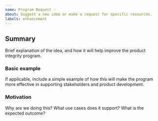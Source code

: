 ```yaml
---
name: Program Request 💡
about: Suggest a new idea or make a request for specific resources.
labels: enhancement
---
```

## Summary
Brief explanation of the idea, and how it will help improve the product integrity program.

### Basic example
If applicable, include a simple example of how this will make the program more effective in supporting stakeholders and product development.

### Motivation
Why are we doing this? What use cases does it support? What is the expected outcome?